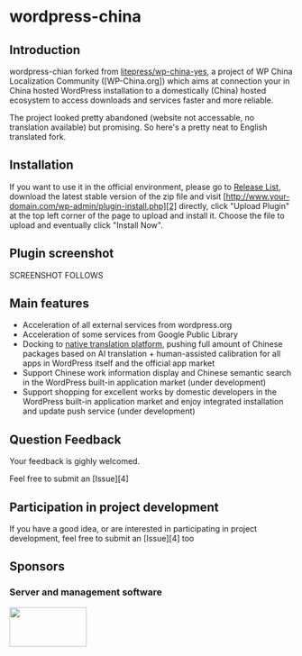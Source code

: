 # wordpress-china

## Introduction
wordpress-chian forked from [litepress/wp-china-yes](https://github.com/litepress/wp-china-yes), a project of WP China Localization Community ([WP-China.org]) which aims at connection your in China hosted WordPress installation to a domestically (China) hosted ecosystem to access downloads and services faster and more reliable.

The project looked pretty abandoned (website not accessable, no translation available) but promising. So here's a pretty neat to English translated fork.

## Installation

If you want to use it in the official environment, please go to [Release List][1], download the latest stable version of the zip file and visit [http://www.your-domain.com/wp-admin/plugin-install.php][2] directly, click "Upload Plugin" at the top left corner of the page to upload and install it. Choose the file to upload and eventually click "Install Now".

## Plugin screenshot
SCREENSHOT FOLLOWS
## Main features
 - Acceleration of all external services from wordpress.org
 - Acceleration of some services from Google Public Library
 - Docking to [native translation platform][3], pushing full amount of Chinese packages based on AI translation + human-assisted calibration for all apps in WordPress itself and the official app market
 - Support Chinese work information display and Chinese semantic search in the WordPress built-in application market (under development)
 - Support shopping for excellent works by domestic developers in the WordPress built-in application market and enjoy integrated installation and update push service (under development)

## Question Feedback
Your feedback is gighly welcomed.

Feel free to submit an [Issue][4]

## Participation in project development

If you have a good idea, or are interested in participating in project development, feel free to submit an [Issue][4] too

## Sponsors

### Server and management software
<img src="https://litepress.cn/wp-content/uploads/2020/08/又拍云_logo5-300x153.png" width="137" height="70" alt="" class="wp-image-764 alignnone size-medium" srcset="https://litepress.cn/wp-content/uploads/2020/08/又拍云_logo5-300x153.png 300w, https://litepress.cn/wp-content/uploads/2020/08/又拍云_logo5-300x153.png 480w, https://litepress.cn/wp-content/uploads/2020/08/又拍云_logo5-300x153.png 594w" sizes= "(max-width: 137px) 100vw, 137px">


[1]: https://github.com/jagottsicher/wordpress-china/releases

[2]: http://www.your-domain.com/wp-admin/plugin-install.php

[3]: https://github.com/jagottsicher/wordpress-china/issues
